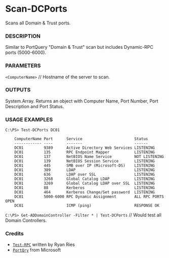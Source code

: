 # Scan-DCPorts
Scans all Domain & Trust ports.
    
### DESCRIPTION
Similar to PortQuery "Domain & Trust" scan but includes Dynamic-RPC ports (5000-6000).
    
### PARAMETERS 
`<ComputerName>` // Hostname of the server to scan.

### OUTPUTS
System.Array. Returns an object with Computer Name, Port Number, Port Description and Port Status.

### USAGE EXAMPLES

`C:\PS> Test-DCPorts DC01`

        ComputerName Port      Service                       Status            
        ------------ ----      -------                       ------            
        DC01         9389      Active Directory Web Services LISTENING         
        DC01         135       RPC Endpoint Mapper           LISTENING         
        DC01         137       NetBIOS Name Service          NOT LISTENING     
        DC01         139       NetBIOS Session Service       LISTENING         
        DC01         445       SMB over IP (Microsoft-DS)    LISTENING         
        DC01         389       LDAP                          LISTENING         
        DC01         636       LDAP over SSL                 LISTENING         
        DC01         3268      Global Catalog LDAP           LISTENING         
        DC01         3269      Global Catalog LDAP over SSL  LISTENING         
        DC01         88        Kerberos                      LISTENING         
        DC01         464       Kerberos Change/Set password  LISTENING         
        DC01         5000-6000 RPC Dynamic Assignment        ALL RPC PORTS OPEN
        DC01                   ICMP (ping)                   RESPONSE OK   
    
`C:\PS> Get-ADDomainController -Filter * | Test-DCPorts` // Would test all Domain Controllers.
 
### Credits
- [`Test-RPC`](https://www.powershellgallery.com/packages/Test-RPC/1.0/Content/Test-RPC.ps1) written by Ryan Ries
- [`PortQry`](https://www.microsoft.com/en-us/download/details.aspx?id=17148) from Microsoft
